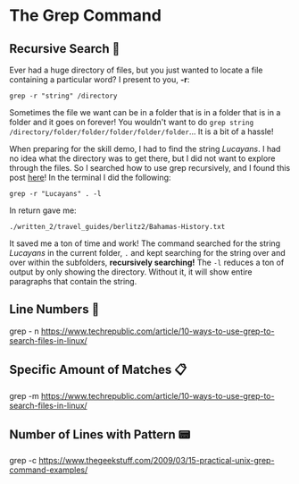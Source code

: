 # The Grep Command
## Recursive Search 🔎
Ever had a huge directory of files, but you just wanted to locate a file containing a particular word? I present to you, **-r**:

`grep -r "string" /directory`

Sometimes the file we want can be in a folder that is in a folder that is in a folder and it goes on forever! You wouldn't want to do 
`grep string /directory/folder/folder/folder/folder/folder`... It is a bit of a hassle!

When preparing for the skill demo, I had to find the string *Lucayans*. I had no idea what the directory was to get there, 
but I did not want to explore through the files. So I searched how to use grep recursively, and I found this post [here](https://stackoverflow.com/questions/1987926/how-do-i-recursively-grep-all-directories-and-subdirectories)! In the terminal I
did the following:

`grep -r "Lucayans" . -l`

In return gave me:

`./written_2/travel_guides/berlitz2/Bahamas-History.txt`

It saved me a ton of time and work! The command searched for the string *Lucayans* in the current folder, `.` and kept searching for the string
over and over within the subfolders, **recursively searching!** The `-l` reduces a ton of output by only showing the directory. Without it, it will
show entire paragraphs that contain the string.

## Line Numbers 🔢
grep - n
https://www.techrepublic.com/article/10-ways-to-use-grep-to-search-files-in-linux/

## Specific Amount of Matches 📋
grep -m
https://www.techrepublic.com/article/10-ways-to-use-grep-to-search-files-in-linux/

## Number of Lines with Pattern 📟
grep -c
https://www.thegeekstuff.com/2009/03/15-practical-unix-grep-command-examples/
